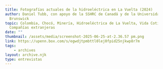 ```yaml
---
title: Fotografías actuales de la hidroeléctrica en La Vuelta (2024)
author: Daniel Tubb, con apoyo de la SSHRC de Canadá y de la Universidad de New
  Brunswick
topic: Colombia, Chocó, Minería, Hidroeléctrica de La Vuelta, Vida Cotidiana,
  Compañías extranjeras
date: ""
thumbnail: /assets/media/screenshot-2025-06-25-at-2.36.57 pm.png
link: https://upenn.box.com/s/egwdjtpmbttl0lej0fpid25njkwp8r7m
tags:
    - archives
layout: archive.njk
type: entrevistas
---
```

